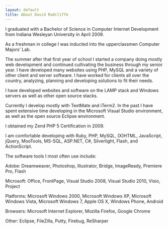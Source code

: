 ```yaml
---
layout: default
title: About David Radcliffe
---
```


I graduated with a Bachelor of Science in Computer Internet Development from Indiana Wesleyan University in April 2009.

As a freshman in college I was inducted into the upperclassmen Computer Majors’ Lab.

The summer after that first year of school I started a company doing mostly web development and continued cultivating the business through my senior year. I have developed many websites using PHP, MySQL and a variety of other client and server software. I have worked for clients all over the country, analyzing, planning and developing solutions to fit their needs.

I have developed websites and software on the LAMP stack and Windows servers as well as other open source stacks.

Currently I develop mostly with TextMate and iTerm2. In the past I have spent extensive time developing in the Microsoft Visual Studio environment, as well as the open source Eclipse environment.

I obtained my Zend PHP 5 Certification in 2009.

I am comfortable developing with Ruby, PHP, MySQL, (X)HTML, JavaScript, jQuery, MooTools, MS-SQL, ASP.NET, C#, Silverlight, Flash, and ActionScript.

The software tools I most often use include:

Adobe: Dreamweaver, Photoshop, Illustrator, Bridge, ImageReady, Premiere Pro, Flash

Microsoft: Office, FrontPage, Visual Studio 2008, Visual Studio 2010, Visio, Project

Platforms: Microsoft Windows 2000, Microsoft Windows XP, Microsoft Windows Vista, Microsoft Windows 7, Apple OS X, Windows Phone, Android

Browsers: Microsoft Internet Explorer, Mozilla Firefox, Google Chrome

Other: Eclipse, FileZilla, Putty, Firebug, ReSharper
